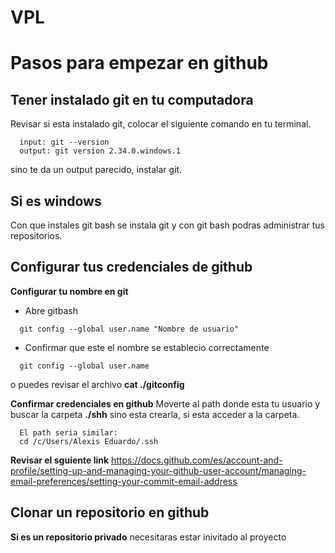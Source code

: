 # VPL

# Pasos para empezar en github

## Tener instalado git en tu computadora
Revisar si esta instalado git, colocar el siguiente comando en tu terminal.
```
  input: git --version
  output: git version 2.34.0.windows.1
```
sino te da un output parecido, instalar git.

## Si es windows
Con que instales git bash se instala git y con git bash podras administrar tus repositorios.

## Configurar tus credenciales de github
  **Configurar tu nombre en git**
  - Abre gitbash
```
  git config --global user.name "Nombre de usuario"  
```
  - Confirmar que este el nombre se establecio correctamente
```
  git config --global user.name 
```
  o puedes revisar el archivo **cat ./gitconfig**

  **Confirmar credenciales en github**
  Moverte al path donde esta tu usuario y buscar la carpeta **./shh** sino esta crearla, si esta acceder a la carpeta.
```
  El path seria similar:
  cd /c/Users/Alexis Eduardo/.ssh
```
  **Revisar el sguiente link**
  https://docs.github.com/es/account-and-profile/setting-up-and-managing-your-github-user-account/managing-email-preferences/setting-your-commit-email-address

## Clonar un repositorio en github
  **Si es un repositorio privado** necesitaras estar inivitado al proyecto
